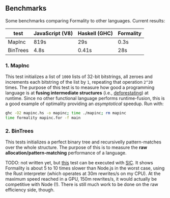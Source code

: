 ## Benchmarks

Some benchmarks comparing Formality to other languages. Current results:

test | JavaScript (V8) | Haskell (GHC) | Formality
--- | --- | --- | --- 
MapInc | 819s | 29s | 0.3s
BinTrees | 4.8s | 0.41s | 28s

### 1. MapInc

This test initializes a list of `1000` lists of 32-bit bitstrings, all zeroes and increments each bitstring of the list by `1`, repeating that operation `2^20` times. The purpose of this test is to measure how good a programming language is at **fusing intermediate structures** (i.e., [deforestating](https://en.wikipedia.org/wiki/Deforestation_(computer_science))) at runtime. Since no other functional language performs runtime-fusion, this is a good example of optimality providing an *asymptotical* speedup. Run with:

```bash
ghc -O2 mapinc.hs -o mapinc; time ./mapinc; rm mapinc
time formality mapinc.for -f main
```

### 2. BinTrees

This tests initializes a perfect binary tree and recursivelly pattern-matches over the whole structure. The purpose of this is to measure the **raw allocation/pattern-matching** performance of a language. 

TODO: not written yet, but [this](https://github.com/MaiaVictor/symmetric-interaction-calculus-benchmarks) test can be executed with [SIC](https://github.com/maiavictor/symmetric-interaction-calculus). It shows Formality is about 5 to 10 times slower than Node.js in the worst case, using the Rust interpreter (which operates at 30m rewrites/s on my CPU). At the maximum speed reached in a GPU, 150m rewrites/s, it would actually be competitive with Node (!). There is still much work to be done on the raw efficiency side, though. 
